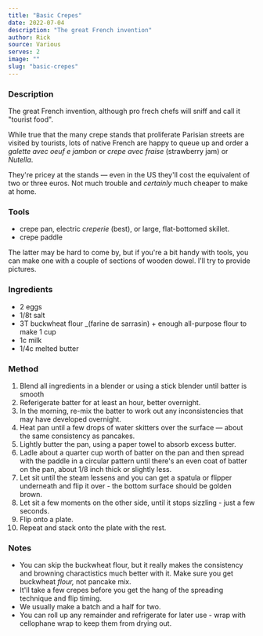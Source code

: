 ```yaml
---
title: "Basic Crepes"
date: 2022-07-04
description: "The great French invention"
author: Rick
source: Various
serves: 2
image: ""
slug: "basic-crepes"
---
```

### Description

The great French invention, although pro frech chefs will sniff and call it "tourist food".

While true that the many crepe stands that proliferate Parisian streets are visited by tourists, lots of native French are happy to queue up and order a _galette avec oeuf e jambon_ or _crepe avec fraise_ (strawberry jam) or _Nutella_.

They're pricey at the stands &mdash; even in the US they'll cost the equivalent of two or three euros.  Not much trouble and _certainly_ much cheaper to make at home.

### Tools

- crepe pan, electric _creperie_ (best), or large, flat-bottomed skillet.
- crepe paddle

The latter may be hard to come by, but if you're a bit handy with tools, you can make one with a couple of sections of wooden dowel.  I'll try to provide pictures.

### Ingredients

- 2 eggs
- 1/8t salt
- 3T buckwheat flour _(farine de sarrasin) + enough all-purpose flour to make 1 cup
- 1c milk
- 1/4c melted butter

### Method

1. Blend all ingredients in a blender or using a stick blender until batter is smooth
1. Referigerate batter for at least an hour, better overnight.
1. In the morning, re-mix the batter to work out any inconsistencies that may have developed overnight.
1. Heat pan until a few drops of water skitters over the surface &mdash; about the same consistency as pancakes.
1. Lightly butter the pan, using a paper towel to absorb excess butter.
1. Ladle about a quarter cup worth of batter on the pan and then spread with the paddle in a circular pattern until there's an even coat of batter on the pan, about 1/8 inch thick or slightly less.
1. Let sit until the steam lessens and you can get a spatula or flipper underneath and flip it over - the bottom surface should be golden brown.
1. Let sit a few moments on the other side, until it stops sizzling - just a few seconds.
1. Flip onto a plate.
1. Repeat and stack onto the plate with the rest.

### Notes

- You can skip the buckwheat flour, but it really makes the consistency and browning charactistics much better with it.  Make sure you get buckwheat _flour,_ not pancake mix.
- It'll take a few crepes before you get the hang of the spreading technique and flip timing.
- We usually make a batch and a half for two.
- You can roll up any remainder and refrigerate for later use - wrap with cellophane wrap to keep them from drying out.
